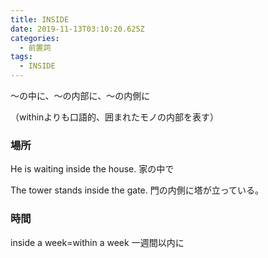 ```yaml
---
title: INSIDE
date: 2019-11-13T03:10:20.625Z
categories:
  - 前置詞
tags:
  - INSIDE
---
```

～の中に、～の内部に、～の内側に
 
（withinよりも口語的、囲まれたモノの内部を表す）
 
 

### 場所
 

He is waiting inside the house.  家の中で
 
The tower stands inside the gate. 門の内側に塔が立っている。
 

### 時間
 

inside a week=within a week  一週間以内に
 
